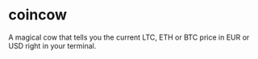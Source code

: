 # coincow
A magical cow that tells you the current LTC, ETH or BTC price in EUR or USD right in your terminal.
